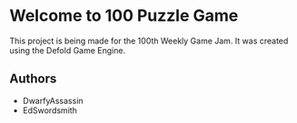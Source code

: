 # Welcome to 100 Puzzle Game

This project is being made for the 100th Weekly Game Jam.
It was created using the Defold Game Engine.

## Authors
- DwarfyAssassin
- EdSwordsmith
